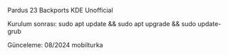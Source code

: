 Pardus 23 Backports KDE Unofficial

Kurulum sonrası: sudo apt update && sudo apt upgrade && sudo update-grub

Günceleme: 08/2024 mobilturka
